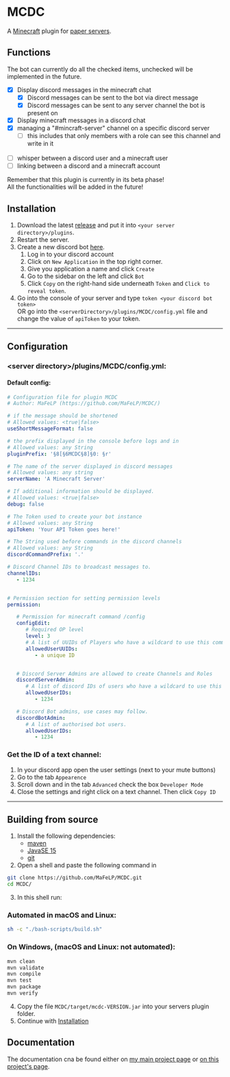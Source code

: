 # MCDC
A [Minecraft](https://www.minecraft.net) plugin for [paper servers](https://papermc.io).

## Functions
The bot can currently do all the checked items, unchecked will be implemented in the future.
 - [X] Display discord messages in the minecraft chat
    - [X] Discord messages can be sent to the bot via direct message
    - [X] Discord messages can be sent to any server channel the bot is present on
 - [X] Display minecraft messages in a discord chat
 - [X] managing a "#mincraft-server" channel on a specific discord server
   - [ ] this includes that only members with a role can see this channel and write in it
 <br><br>
 - [ ] whisper between a discord user and a minecraft user
 - [ ] linking between a discord and a minecraft account
<div class="alert alert-danger" role="alert">Remember that this plugin is currently in its beta phase!<br>
All the functionalities will be added in the future!</div>

## Installation
1. Download the latest [release](https://github.com/MaFeLP/MCDC/releases/) and put it into `<your server directory>/plugins`.
2. Restart the server.
3. Create a new discord bot [here](https://discord.com/developers/applications).
    1. Log in to your discord account
    2. Click on `New Application` in the top right corner.
    3. Give you application a name and click `Create`
    4. Go to the sidebar on the left and click `Bot`
    5. Click `Copy` on the right-hand side underneath `Token` and `Click to reveal token`.
4. Go into the console of your server and type `token <your discord bot token>` <br>
   OR go into the `<serverDirectory>/plugins/MCDC/config.yml` file and change the value of `apiToken` to your token.

---

## Configuration
### \<server directory\>/plugins/MCDC/config.yml:
#### Default config:
```yaml
# Configuration file for plugin MCDC
# Author: MaFeLP (https://github.com/MaFeLP/MCDC/)

# if the message should be shortened
# Allowed values: <true|false>
useShortMessageFormat: false

# the prefix displayed in the console before logs and in
# Allowed values: any String
pluginPrefix: '§8[§6MCDC§8]§0: §r'

# The name of the server displayed in discord messages
# Allowed values: any string
serverName: 'A Minecraft Server'

# If additional information should be displayed.
# Allowed values: <true|false>
debug: false

# The Token used to create your bot instance
# Allowed values: any String
apiToken: 'Your API Token goes here!'

# The String used before commands in the discord channels
# Allowed values: any String
discordCommandPrefix: '.'

# Discord Channel IDs to broadcast messages to.
channelIDs:
   - 1234


# Permission section for setting permission levels
permission:

   # Permission for minecraft command /config
   configEdit:
      # Required OP level
      level: 3
      # A list of UUIDs of Players who have a wildcard to use this command.
      allowedUserUUIDs:
         - a unique ID


   # Discord Server Admins are allowed to create Channels and Roles
   discordServerAdmin:
      # A list of discord IDs of users who have a wildcard to use this command
      allowedUserIDs:
         - 1234

   # Discord Bot admins, use cases may follow.
   discordBotAdmin:
      # A list of authorised bot users.
      allowedUserIDs:
         - 1234
```

### Get the ID of a text channel:
1. In your discord app open the user settings (next to your mute buttons)
2. Go to the tab `Appearence`
3. Scroll down and in the tab `Advanced` check the box `Developer Mode`
4. Close the settings and right click on a text channel. Then click `Copy ID`

---

## Building from source
1. Install the following dependencies:
   - [maven](https://maven.apache.org/download.cgi)
   - [JavaSE 15](https://www.oracle.com/java/technologies/javase-downloads.html)
   - [git](https://git-scm.com/downloads)
2. Open a shell and paste the following command in
```bash
git clone https://github.com/MaFeLP/MCDC.git
cd MCDC/
```

3. In this shell run:
### Automated in macOS and Linux:
```bash
sh -c "./bash-scripts/build.sh"
```
### On Windows, (macOS and Linux: not automated):
```bash
mvn clean
mvn validate
mvn compile
mvn test
mvn package
mvn verify
```
4. Copy the file `MCDC/target/mcdc-VERSION.jar` into your servers plugin folder.
5. Continue with [Installation](#installation)

## Documentation
The documentation cna be found either on
[my main project page](https://mafelp.github.io/documentation/MCDC/doc/development/index.html)
or [on this project's page](./doc/development/index.html).
